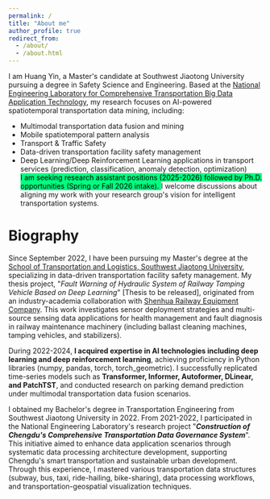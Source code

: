```yaml
---
permalink: /
title: "About me"
author_profile: true
redirect_from: 
  - /about/
  - /about.html
---
```


I am Huang Yin, a Master's candidate at Southwest Jiaotong University pursuing a degree in Safety Science and Engineering. Based at the [National Engineering Laboratory for Comprehensive Transportation Big Data Application Technology](https://ctt.swjtu.edu.cn/yethan/WebIndexAction?setAction=common&sid=79FADCFD4573759D), my research focuses on AI-powered spatiotemporal transportation data mining, including:  

  -  Multimodal transportation data fusion and mining  
  -  Mobile spatiotemporal pattern analysis  
  -  Transport & Traffic Safety  
  -  Data-driven transportation facility safety management  
  -  Deep Learning/Deep Reinforcement Learning applications in transport services (prediction, classification, anomaly detection, optimization)  
<mark style="background-color: SpringGreen">I am seeking research assistant positions (2025-2026) followed by Ph.D. opportunities (Spring or Fall 2026 intake). </mark>I welcome discussions about aligning my work with your research group's vision for intelligent transportation systems.


Biography
======
Since September 2022, I have been pursuing my Master's degree at the [School of Transportation and Logistics, Southwest Jiaotong University](https://ctt.swjtu.edu.cn/yethan/WebIndexAction), specializing in data-driven transportation facility safety management. My thesis project, "_Fault Warning of Hydraulic System of Railway Tamping Vehicle Based on Deep Learning_" [Thesis to be released], originated from an industry-academia collaboration with [Shenhua Railway Equipment Company](http://www.shenhuachina.com/). This work investigates sensor deployment strategies and multi-source sensing data applications for health management and fault diagnosis in railway maintenance machinery (including ballast cleaning machines, tamping vehicles, and stabilizers).

During 2022-2024, **I acquired expertise in AI technologies including deep learning and deep reinforcement learning**, achieving proficiency in Python libraries (numpy, pandas, torch, torch_geometric). I successfully replicated time-series models such as **Transformer, Informer, Autoformer, DLinear, and PatchTST**, and conducted research on parking demand prediction under multimodal transportation data fusion scenarios.

I obtained my Bachelor's degree in Transportation Engineering from Southwest Jiaotong University in 2022. From 2021-2022, I participated in the National Engineering Laboratory's research project "_**Construction of Chengdu's Comprehensive Transportation Data Governance System**_". This initiative aimed to enhance data application scenarios through systematic data processing architecture development, supporting Chengdu's smart transportation and sustainable urban development. Through this experience, I mastered various transportation data structures (subway, bus, taxi, ride-hailing, bike-sharing), data processing workflows, and transportation-geospatial visualization techniques.
